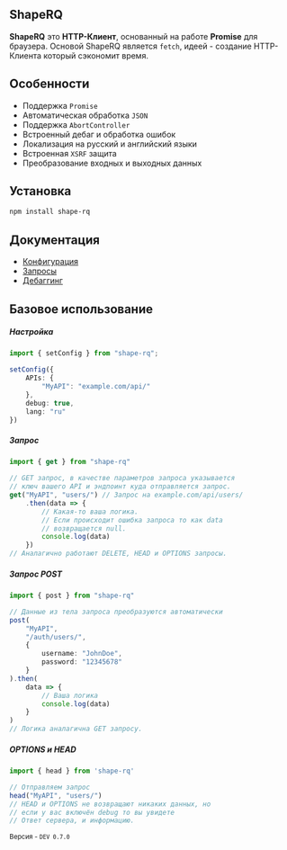 ShapeRQ
---
**ShapeRQ** это **HTTP-Клиент**, основанный на работе **Promise** для браузера. 
Основой ShapeRQ является `fetch`, идеей - создание HTTP-Клиента который сэкономит время.
## Особенности
* Поддержка `Promise`
* Автоматическая обработка `JSON`
* Поддержка `AbortController`
* Встроенный дебаг и обработка ошибок
* Локализация на русский и английский языки
* Встроенная `XSRF` защита
* Преобразование входных и выходных данных

## Установка
```bash
npm install shape-rq
```
## Документация
- [Конфигурация](/docs/ru/Конфигурация.md)
- [Запросы](/docs/ru/Запросы.md)
- [Дебаггинг](/docs/ru/Дебаггинг.md)
## Базовое использование

##### Настройка
```typescript
import { setConfig } from "shape-rq";
```
```typescript
setConfig({
    APIs: {
        "MyAPI": "example.com/api/"
    },
    debug: true,
    lang: "ru"
})
```
##### Запрос
```typescript
import { get } from "shape-rq"

// GET запрос, в качестве параметров запроса указывается 
// ключ вашего API и эндпоинт куда отправляется запрос.
get("MyAPI", "users/") // Запрос на example.com/api/users/
    .then(data => {
        // Какая-то ваша логика.
        // Если происходит ошибка запроса то как data 
        // возвращается null.
        console.log(data)
    })
// Аналагично работают DELETE, HEAD и OPTIONS запросы.
```
##### Запрос POST
```typescript
import { post } from "shape-rq"

// Данные из тела запроса преобразуются автоматически
post(
    "MyAPI", 
    "/auth/users/",
    {
        username: "JohnDoe",
        password: "12345678"
    }
).then(
    data => {
        // Ваша логика
        console.log(data)
    }
)
// Логика аналагична GET запросу.
```
##### OPTIONS и HEAD
```typescript
import { head } from 'shape-rq'

// Отправляем запрос
head("MyAPI", "users/") 
// HEAD и OPTIONS не возвращают никаких данных, но 
// если у вас включён debug то вы увидете 
// Ответ сервера, и информацию.

```

<small>Версия - `DEV 0.7.0`</small>
